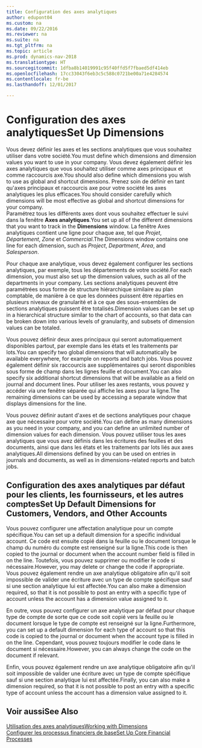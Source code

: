 ```yaml
---
title: Configuration des axes analytiques
author: edupont04
ms.custom: na
ms.date: 09/22/2016
ms.reviewer: na
ms.suite: na
ms.tgt_pltfrm: na
ms.topic: article
ms.prod: dynamics-nav-2018
ms.translationtype: HT
ms.sourcegitcommit: 1dfba8b14019991c95f40ffd5f7fbaed5df414eb
ms.openlocfilehash: 17cc33043f6eb3c5c588c0721be00a71e4284574
ms.contentlocale: fr-be
ms.lasthandoff: 12/01/2017

---
```


# <a name="set-up-dimensions"></a><span data-ttu-id="ae7b2-102">Configuration des axes analytiques</span><span class="sxs-lookup"><span data-stu-id="ae7b2-102">Set Up Dimensions</span></span>
<span data-ttu-id="ae7b2-103">Vous devez définir les axes et les sections analytiques que vous souhaitez utiliser dans votre société.</span><span class="sxs-lookup"><span data-stu-id="ae7b2-103">You must define which dimensions and dimension values you want to use in your company.</span></span> <span data-ttu-id="ae7b2-104">Vous devez également définir les axes analytiques que vous souhaitez utiliser comme axes principaux et comme raccourcis axe.</span><span class="sxs-lookup"><span data-stu-id="ae7b2-104">You should also define which dimensions you wish to use as global and shortcut dimensions.</span></span> <span data-ttu-id="ae7b2-105">Prenez soin de définir en tant qu'axes principaux et raccourcis axe pour votre société les axes analytiques les plus efficaces.</span><span class="sxs-lookup"><span data-stu-id="ae7b2-105">You should consider carefully which dimensions will be most effective as global and shortcut dimensions for your company.</span></span>  
<span data-ttu-id="ae7b2-106">Paramétrez tous les différents axes dont vous souhaitez effectuer le suivi dans la fenêtre **Axes analytiques**.</span><span class="sxs-lookup"><span data-stu-id="ae7b2-106">You set up all of the different dimensions that you want to track in the **Dimensions** window.</span></span> <span data-ttu-id="ae7b2-107">La fenêtre Axes analytiques contient une ligne pour chaque axe, tel que *Projet*, *Département*, *Zone* et *Commercial*.</span><span class="sxs-lookup"><span data-stu-id="ae7b2-107">The Dimensions window contains one line for each dimension, such as *Project*, *Department*, *Area*, and *Salesperson*.</span></span>  

<span data-ttu-id="ae7b2-108">Pour chaque axe analytique, vous devez également configurer les sections analytiques, par exemple, tous les départements de votre société.</span><span class="sxs-lookup"><span data-stu-id="ae7b2-108">For each dimension, you must also set up the dimension values, such as all of the departments in your company.</span></span> <span data-ttu-id="ae7b2-109">Les sections analytiques peuvent être paramétrées sous forme de structure hiérarchique similaire au plan comptable, de manière à ce que les données puissent être réparties en plusieurs niveaux de granularité et à ce que des sous-ensembles de sections analytiques puissent être totalisés.</span><span class="sxs-lookup"><span data-stu-id="ae7b2-109">Dimension values can be set up in a hierarchical structure similar to the chart of accounts, so that data can be broken down into various levels of granularity, and subsets of dimension values can be totaled.</span></span>  

<span data-ttu-id="ae7b2-110">Vous pouvez définir deux axes principaux qui seront automatiquement disponibles partout, par exemple dans les états et les traitements par lots.</span><span class="sxs-lookup"><span data-stu-id="ae7b2-110">You can specify two global dimensions that will automatically be available everywhere, for example on reports and batch jobs.</span></span> <span data-ttu-id="ae7b2-111">Vous pouvez également définir six raccourcis axe supplémentaires qui seront disponibles sous forme de champ dans les lignes feuille et document.</span><span class="sxs-lookup"><span data-stu-id="ae7b2-111">You can also specify six additional shortcut dimensions that will be available as a field on journal and document lines.</span></span> <span data-ttu-id="ae7b2-112">Pour utiliser les axes restants, vous pouvez y accéder via une fenêtre séparée qui affiche les axes pour la ligne.</span><span class="sxs-lookup"><span data-stu-id="ae7b2-112">The remaining dimensions can be used by accessing a separate window that displays dimensions for the line.</span></span>  

<span data-ttu-id="ae7b2-113">Vous pouvez définir autant d'axes et de sections analytiques pour chaque axe que nécessaire pour votre société.</span><span class="sxs-lookup"><span data-stu-id="ae7b2-113">You can define as many dimensions as you need in your company, and you can define an unlimited number of dimension values for each dimension.</span></span> <span data-ttu-id="ae7b2-114">Vous pouvez utiliser tous les axes analytiques que vous avez définis dans les écritures des feuilles et des documents, ainsi que dans les états et les traitements par lots liés aux axes analytiques.</span><span class="sxs-lookup"><span data-stu-id="ae7b2-114">All dimensions defined by you can be used on entries in journals and documents, as well as in dimensions-related reports and batch jobs.</span></span>  

## <a name="set-up-default-dimensions-for-customers-vendors-and-other-accounts"></a><span data-ttu-id="ae7b2-115">Configuration des axes analytiques par défaut pour les clients, les fournisseurs, et les autres comptes</span><span class="sxs-lookup"><span data-stu-id="ae7b2-115">Set Up Default Dimensions for Customers, Vendors, and Other Accounts</span></span>
<span data-ttu-id="ae7b2-116">Vous pouvez configurer une affectation analytique pour un compte spécifique.</span><span class="sxs-lookup"><span data-stu-id="ae7b2-116">You can set up a default dimension for a specific individual account.</span></span> <span data-ttu-id="ae7b2-117">Ce code est ensuite copié dans la feuille ou le document lorsque le champ du numéro du compte est renseigné sur la ligne.</span><span class="sxs-lookup"><span data-stu-id="ae7b2-117">This code is then copied to the journal or document when the account number field is filled in on the line.</span></span> <span data-ttu-id="ae7b2-118">Toutefois, vous pouvez supprimer ou modifier le code si nécessaire.</span><span class="sxs-lookup"><span data-stu-id="ae7b2-118">However, you may delete or change the code if appropriate.</span></span> <span data-ttu-id="ae7b2-119">Vous pouvez également rendre un axe analytique obligatoire afin qu'il soit impossible de valider une écriture avec un type de compte spécifique sauf si une section analytique lui est affectée.</span><span class="sxs-lookup"><span data-stu-id="ae7b2-119">You can also make a dimension required, so that it is not possible to post an entry with a specific type of account unless the account has a dimension value assigned to it.</span></span>  

<span data-ttu-id="ae7b2-120">En outre, vous pouvez configurer un axe analytique par défaut pour chaque type de compte de sorte que ce code soit copié vers la feuille ou le document lorsque le type de compte est renseigné sur la ligne.</span><span class="sxs-lookup"><span data-stu-id="ae7b2-120">Furthermore, you can set up a default dimension for each type of account so that this code is copied to the journal or document when the account type is filled in on the line.</span></span> <span data-ttu-id="ae7b2-121">Cependant, vous pouvez toujours modifier le code dans le document si nécessaire.</span><span class="sxs-lookup"><span data-stu-id="ae7b2-121">However, you can always change the code on the document if relevant.</span></span>  

<span data-ttu-id="ae7b2-122">Enfin, vous pouvez également rendre un axe analytique obligatoire afin qu'il soit impossible de valider une écriture avec un type de compte spécifique sauf si une section analytique lui est affectée.</span><span class="sxs-lookup"><span data-stu-id="ae7b2-122">Finally, you can also make a dimension required, so that it is not possible to post an entry with a specific type of account unless the account has a dimension value assigned to it.</span></span>

## <a name="see-also"></a><span data-ttu-id="ae7b2-123">Voir aussi</span><span class="sxs-lookup"><span data-stu-id="ae7b2-123">See Also</span></span>
[<span data-ttu-id="ae7b2-124">Utilisation des axes analytiques</span><span class="sxs-lookup"><span data-stu-id="ae7b2-124">Working with Dimensions</span></span>](finance-dimensions.md)  
[<span data-ttu-id="ae7b2-125">Configurer les processus financiers de base</span><span class="sxs-lookup"><span data-stu-id="ae7b2-125">Set Up Core Financial Processes</span></span>](finance-setup-finance.md)


